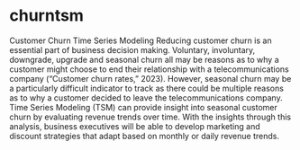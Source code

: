 # churntsm
Customer Churn Time Series Modeling
Reducing customer churn is an essential part of business decision making. Voluntary, involuntary, downgrade, upgrade and seasonal churn all may be reasons as to why a customer might choose to end their relationship with a telecommunications company (“Customer churn rates,” 2023). However, seasonal churn may be a particularly difficult indicator to track as there could be multiple reasons as to why a customer decided to leave the telecommunications company. Time Series Modeling (TSM) can provide insight into seasonal customer churn by evaluating revenue trends over time. With the insights through this analysis, business executives will be able to develop marketing and discount strategies that adapt based on monthly or daily revenue trends. 
